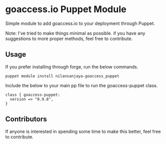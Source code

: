 # goaccess.io Puppet Module
Simple module to add goaccess.io to your deployment through Puppet.

Note: I've tried to make things minimal as possible. if you have any suggestions to more proper methods, feel free to contribute.

## Usage
If you prefer installing through forge, run the below commands.

```
puppet module install nilansanjaya-goaccess_puppet
```

Include the below to your main pp file to run the goaccess-puppet class.
```
class { goaccess-puppet:
  version => "0.9.8",
}
```

## Contributors

If anyone is interested in spending some time to make this better, feel free to contribute.
